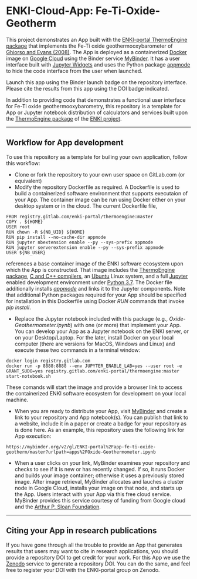 # ENKI-Cloud-App: Fe-Ti-Oxide-Geotherm

This project demonstrates an App built with the [ENKI-portal ThermoEngine package](https://gitlab.com/ENKI-portal/ThermoEngine) that implements the Fe-Ti oxide geothermooxybarometer of [Ghiorso and Evans (2008)](https://gitlab.com/ENKI-portal/app-fe-ti-oxide-geotherm/AJS_2008_Ghiorso_Evans.pdf). The App is deployed as a containerized [Docker](https://www.docker.com) image on [Google Cloud](https://cloud.google.com) using the Binder service [MyBinder](https://mybinder.org).  It has a user interface built with [Jupyter Widgets](https://ipywidgets.readthedocs.io/en/latest/) and uses the Python package [appmode](https://github.com/oschuett/appmode) to hide the code interface from the user when launched.

Launch this app using the Binder launch badge on the repository interface. Please cite the results from this app using the DOI badge indicated.

In addition to providing code that demonstrates a functional user interface for Fe-Ti oxide geothermooxybarometry, this repository is a template for App or Jupyter notebook distribution of calculators and services built upon the [ThermoEngine package](https://gitlab.com/ENKI-portal/ThermoEngine) of the [ENKI project](http://enki-portal.org).

---

## Workflow for App development
To use this repository as a template for builing your own application, follow this workflow:
- Clone or fork the repository to your own user space on GitLab.com (or equivalent)
- Modify the repository Dockerfile as required. A Dockerfile is used to build a containerized software environment that supports executaion of your App. The container image can be run using Docker either on your desktop system or in the cloud. The current Dockerfile file,
```
FROM registry.gitlab.com/enki-portal/thermoengine:master
COPY . ${HOME}
USER root
RUN chown -R ${NB_UID} ${HOME}
RUN pip install --no-cache-dir appmode
RUN jupyter nbextension enable --py --sys-prefix appmode
RUN jupyter serverextension enable --py --sys-prefix appmode
USER ${NB_USER}
```
references a base container image of the ENKI software ecosystem upon which the App is constructed. That image includes the [ThermoEngine package](https://gitlab.com/ENKI-portal/ThermoEngine), [C and C++ compilers](http://clang.llvm.org), an [Ubuntu](https://ubuntu.com) Linux system, and a full [Jupyter](https://jupyter.org) enabled development environment under [Python 3.7](https://www.python.org). The Docker file additionally installs [*appmode*](https://github.com/oschuett/appmode) and links it to the Jupyter components. Note that additional Python packages required for your App should be specified for installation in this Dockerfile using Docker *RUN* commands that invoke *pip install*.
- Replace the Jupyter notebook included with this package (e.g., *Oxide-Geothermometer.ipynb*) with one (or more) that implement your App. You can develop your App as a Jupyter notebook on the ENKI server, or on your Desktop/Laptop.  For the later, install Docker on your local computer (there are versions for MacOS, Windows and Linux) and execute these two commands in a terminal window:
```
docker login registry.gitlab.com
docker run -p 8888:8888 --env JUPYTER_ENABLE_LAB=yes --user root -e GRANT_SUDO=yes registry.gitlab.com/enki-portal/thermoengine:master start-notebook.sh
```
These comands will start the image and provide a browser link to access the containerized ENKI software ecosystem for development on your local machine.
- When you are ready to distribute your App, visit [MyBinder](https://mybinder.org) and create a link to your repository and App notebook(s). You can publish that link to a website, include it in a paper or create a badge for your repository as is done here. As an example, this repository uses the following link for App execution: 
```
https://mybinder.org/v2/gl/ENKI-portal%2Fapp-fe-ti-oxide-geotherm/master?urlpath=apps%2FOxide-Geothermometer.ipynb
```
- When a user clicks on your link, MyBinder examines your repository and checks to see if it is new or has recently changed. If so, it runs Docker and builds your image container; otherwise it uses a previously stored image. After image retrieval, MyBinder allocates and lauches a cluster node in Google Cloud, installs your image on that node, and starts up the App. Users interact with your App via this free cloud service.  MyBinder provides this service courtesy of funding from Google cloud and the [Arthur P. Sloan Foundation](https://sloan.org).

---

## Citing your App in research publications
If you have gone through all the trouble to provide an App that generates results that users may want to cite in research applications, you should provide a repository DOI to get credit for your work. For this App we use the [Zenodo](https://zenodo.org) service to generate a repository DOI. You can do the same, and feel free to register your DOI with the ENKI-portal group on Zenodo. 